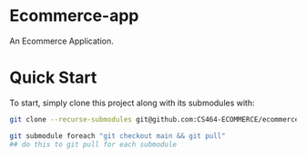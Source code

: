 # Ecommerce-app
An Ecommerce Application.

# Quick Start
To start, simply clone this project along with its submodules with:
```bash
git clone --recurse-submodules git@github.com:CS464-ECOMMERCE/ecommerce-app.git

git submodule foreach "git checkout main && git pull"
## do this to git pull for each submodule 
```
